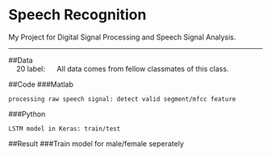 Speech Recognition
===========================
My Project for Digital Signal Processing and Speech Signal Analysis.  
**** 
##Data  
    
    20 label:  
    All data comes from fellow classmates of this class.
    
##Code
###Matlab  
    
    processing raw speech signal: detect valid segment/mfcc feature   

###Python  
    
    LSTM model in Keras: train/test
 
##Result
###Train model for male/female seperately
